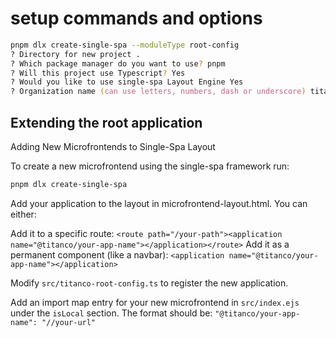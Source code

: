 # setup commands and options

```zsh
pnpm dlx create-single-spa --moduleType root-config
? Directory for new project .
? Which package manager do you want to use? pnpm
? Will this project use Typescript? Yes
? Would you like to use single-spa Layout Engine Yes
? Organization name (can use letters, numbers, dash or underscore) titanco
```

## Extending the root application

Adding New Microfrontends to Single-Spa Layout

To create a new microfrontend using the single-spa framework run:

```zsh
pnpm dlx create-single-spa
```

Add your application to the layout in microfrontend-layout.html. You can either:

Add it to a specific route: `<route path="/your-path"><application name="@titanco/your-app-name"></application></route>`
Add it as a permanent component (like a navbar): `<application name="@titanco/your-app-name"></application>`

Modify `src/titanco-root-config.ts` to register the new application.

Add an import map entry for your new microfrontend in `src/index.ejs` under the `isLocal` section. The format should be: `"@titanco/your-app-name": "//your-url"`
